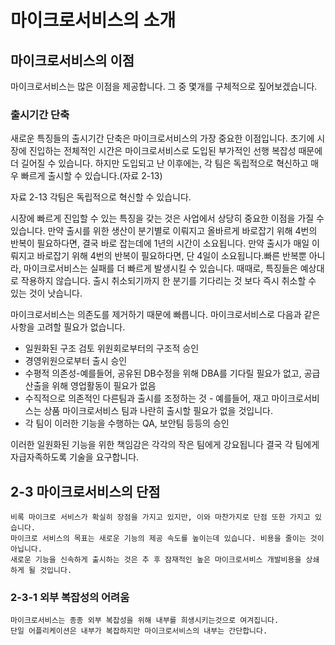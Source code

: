 # 마이크로서비스의 소개

## 마이크로서비스의 이점
마이크로서비스는 많은 이점을 제공합니다. 그 중 몇개를 구체적으로 짚어보겠습니다.

### 출시기간 단축
새로운 특징들의 출시기간 단축은 마이크로서비스의 가장 중요한 이점입니다. 초기에 시장에 진입하는 전체적인 시간은 마이크로서비스로 도입된 부가적인 선행 복잡성 때문에 더 길어질 수 있습니다. 하지만 도입되고 난 이후에는, 각 팀은 독립적으로 혁신하고 매우 빠르게 출시할 수 있습니다.(자료 2-13)

자료 2-13 각팀은 독립적으로 혁신할 수 있습니다.

시장에 빠르게 진입할 수 있는 특징을 갖는 것은 사업에서 상당히 중요한 이점을 가질 수 있습니다. 만약 출시를 위한 생산이 분기별로 이뤄지고 올바르게 바로잡기 위해 4번의 반복이 필요하다면, 결국 바로 잡는데에 1년의 시간이 소요됩니다. 만약 출시가 매일 이뤄지고 바로잡기 위해 4번의 반복이 필요하다면, 단 4일이 소요됩니다.빠른 반복뿐 아니라, 마이크로서비스는 실패를 더 빠르게 발생시킬 수 있습니다. 때때로, 특징들은 예상대로 작용하지 않습니다. 출시 취소되기까지 한 분기를 기다리는 것 보다 즉시 취소할 수 있는 것이 낫습니다.

마이크로서비스는 의존도를 제거하기 때문에 빠릅니다. 마이크로서비스로 다음과 같은 사항을 고려할 필요가 없습니다.
- 일원화된 구조 검토 위원회로부터의 구조적 승인
- 경영위원으로부터 출시 승인
- 수평적 의존성-예를들어, 공유된 DB수정을 위해 DBA를 기다릴 필요가 없고, 공급산출을 위해 영업활동이 필요가 없음
- 수직적으로 의존적인 다른팀과 출시를 조정하는 것 - 예를들어, 재고 마이크로서비스는 상품 마이크로서비스 팀과 나란히 출시할 필요가 없을 것입니다.
- 각 팀이 이러한 기능을 수행하는 QA, 보안팀 등등의 승인

이러한 일원화된 기능을 위한 책임감은 각각의 작은 팀에게 강요됩니다 결국 각 팀에게 자급자족하도록 기술을 요구합니다.

## 2-3 마이크로서비스의 단점
    비록 마이크로 서비스가 확실히 장점을 가지고 있지만, 이와 마찬가지로 단점 또한 가지고 있습니다.
    마이크로 서비스의 목표는 새로운 기능의 제공 속도를 높이는데 있습니다. 비용을 줄이는 것이 아닙니다.
    새로운 기능을 신속하게 출시하는 것은 추 후 잠재적인 높은 마이크로서비스 개발비용을 상쇄하게 될 것입니다.
### 2-3-1 외부 복잡성의 어려움
    마이크로서비스는 종종 외부 복잡성을 위해 내부를 희생시키는것으로 여겨집니다.
    단일 어플리케이션은 내부가 복잡하지만 마이크로서비스의 내부는 간단합니다.
